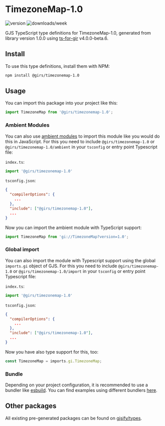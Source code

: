 
# TimezoneMap-1.0

![version](https://img.shields.io/npm/v/@girs/timezonemap-1.0)
![downloads/week](https://img.shields.io/npm/dw/@girs/timezonemap-1.0)


GJS TypeScript type definitions for TimezoneMap-1.0, generated from library version 1.0.0 using [ts-for-gir](https://github.com/gjsify/ts-for-gir) v4.0.0-beta.6.


## Install

To use this type definitions, install them with NPM:
```bash
npm install @girs/timezonemap-1.0
```

## Usage

You can import this package into your project like this:
```ts
import TimezoneMap from '@girs/timezonemap-1.0';
```

### Ambient Modules

You can also use [ambient modules](https://github.com/gjsify/ts-for-gir/tree/main/packages/cli#ambient-modules) to import this module like you would do this in JavaScript.
For this you need to include `@girs/timezonemap-1.0` or `@girs/timezonemap-1.0/ambient` in your `tsconfig` or entry point Typescript file:

`index.ts`:
```ts
import '@girs/timezonemap-1.0'
```

`tsconfig.json`:
```json
{
  "compilerOptions": {
    ...
  },
  "include": ["@girs/timezonemap-1.0"],
  ...
}
```

Now you can import the ambient module with TypeScript support: 

```ts
import TimezoneMap from 'gi://TimezoneMap?version=1.0';
```

### Global import

You can also import the module with Typescript support using the global `imports.gi` object of GJS.
For this you need to include `@girs/timezonemap-1.0` or `@girs/timezonemap-1.0/import` in your `tsconfig` or entry point Typescript file:

`index.ts`:
```ts
import '@girs/timezonemap-1.0'
```

`tsconfig.json`:
```json
{
  "compilerOptions": {
    ...
  },
  "include": ["@girs/timezonemap-1.0"],
  ...
}
```

Now you have also type support for this, too:

```ts
const TimezoneMap = imports.gi.TimezoneMap;
```

### Bundle

Depending on your project configuration, it is recommended to use a bundler like [esbuild](https://esbuild.github.io/). You can find examples using different bundlers [here](https://github.com/gjsify/ts-for-gir/tree/main/examples).

## Other packages

All existing pre-generated packages can be found on [gjsify/types](https://github.com/gjsify/types).

